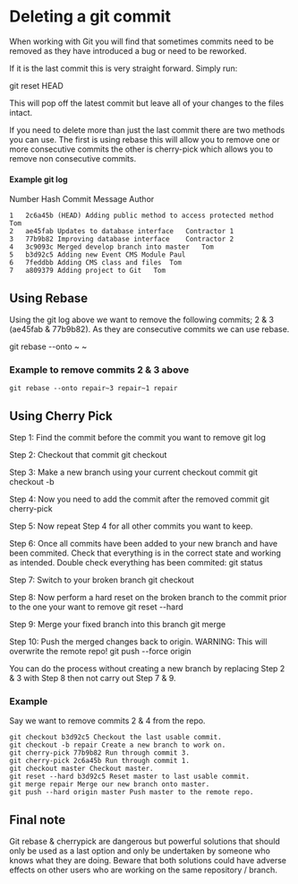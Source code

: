 # Deleting a git commit


When working with Git you will find that sometimes commits need to be removed as they have introduced a bug or need to be reworked.

If it is the last commit this is very straight forward. Simply run:

git reset HEAD

This will pop off the latest commit but leave all of your changes to the files intact.

If you need to delete more than just the last commit there are two methods you can use. The first is using rebase this will allow you to remove one or more consecutive commits the other is cherry-pick which allows you to remove non consecutive commits.

#### Example git log
Number	Hash	Commit Message	Author
```
1	2c6a45b	(HEAD) Adding public method to access protected method	Tom
2	ae45fab	Updates to database interface	Contractor 1
3	77b9b82	Improving database interface	Contractor 2
4	3c9093c	Merged develop branch into master	Tom
5	b3d92c5	Adding new Event CMS Module	Paul
6	7feddbb	Adding CMS class and files	Tom
7	a809379	Adding project to Git	Tom
```

## Using Rebase
Using the git log above we want to remove the following commits; 2 & 3 (ae45fab & 77b9b82). As they are consecutive commits we can use rebase.

git rebase --onto <branch name>~<first commit number to remove> <branch name>~<first commit to be kept> <branch name>

### Example to remove commits 2 & 3 above

```
git rebase --onto repair~3 repair~1 repair
```

## Using Cherry Pick
Step 1: Find the commit before the commit you want to remove git log

Step 2: Checkout that commit git checkout <commit hash>

Step 3: Make a new branch using your current checkout commit git checkout -b <new branch>

Step 4: Now you need to add the commit after the removed commit git cherry-pick <commit hash>

Step 5: Now repeat Step 4 for all other commits you want to keep.

Step 6: Once all commits have been added to your new branch and have been commited. Check that everything is in the correct state and working as intended. Double check everything has been commited: git status

Step 7: Switch to your broken branch git checkout <broken branch>

Step 8: Now perform a hard reset on the broken branch to the commit prior to the one your want to remove git reset --hard <commit hash>

Step 9: Merge your fixed branch into this branch git merge <branch name>

Step 10: Push the merged changes back to origin. WARNING: This will overwrite the remote repo! git push --force origin <branch name>

You can do the process without creating a new branch by replacing Step 2 & 3 with Step 8 then not carry out Step 7 & 9.

### Example
Say we want to remove commits 2 & 4 from the repo.

```
git checkout b3d92c5 Checkout the last usable commit.
git checkout -b repair Create a new branch to work on.
git cherry-pick 77b9b82 Run through commit 3.
git cherry-pick 2c6a45b Run through commit 1.
git checkout master Checkout master.
git reset --hard b3d92c5 Reset master to last usable commit.
git merge repair Merge our new branch onto master.
git push --hard origin master Push master to the remote repo.
```

## Final note
Git rebase & cherrypick are dangerous but powerful solutions that should only be used as a last option and only be undertaken by someone who knows what they are doing.  Beware that both solutions could have adverse effects on other users who are working on the same repository / branch.
